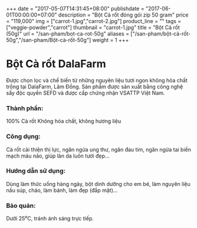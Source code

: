 +++
date = "2017-05-07T14:31:45+08:00"
publishdate = "2017-06-01T00:00:00+07:00"
description = "Bột Cà rốt đóng gói zip 50 gram"
price = "119,000"
img = ["carrot-1.jpg","carrot-2.jpg"]
product_line = ""
tags = ["veggie-powder","carrot"]
thumbnail = "carrot-1.jpg"
title = "Bột Cà rốt (50g)"
url = "/san-pham/bot-ca-rot-50g"
aliases = ["/san-pham/bột-cà-rốt-50g","/san-pham/Bột-cà-rốt-50g"]
weight = 1
+++

# Bột Cà rốt DalaFarm 
                        
Được chọn lọc và chế biến từ những nguyên liệu 
tươi ngon không hóa chất trồng tại DalaFarm, Lâm Đồng. Sản phẩm được 
sản xuất bằng công nghệ sấy độc quyền SEFD và được cấp chứng nhận 
VSATTP Việt Nam.

### Thành phần: 
100% Cà rốt
Không hóa chất, không hương liệu

### Công dụng: 
Cà rốt cải thiện thị lực, ngăn 
ngừa ung thư, ngăn đau tim, 
ngăn ngừa tai biến mạch máu 
não, giúp làn da luôn tươi đẹp…

### Hướng dẫn sử dụng:  
Dùng làm thức uống hàng ngày, 
bột dinh dưỡng cho em bé, làm 
nguyên liệu nấu súp, cháo, làm 
bánh, làm đẹp (đắp mặt)…

### Bảo quản: 
Dưới 25⁰C, tránh ánh sáng trực tiếp.

